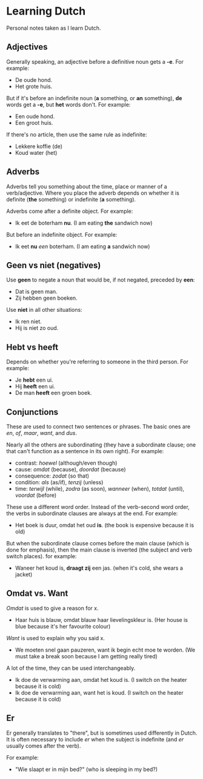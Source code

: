 # Learning Dutch

Personal notes taken as I learn Dutch.

## Adjectives

Generally speaking, an adjective before a definitive noun gets a **-e**. For example:

- De oude hond.
- Het grote huis.

But if it's before an indefinite noun (**a** something, or **an** something), **de** words get a **-e**, but **het** words don't. For example:

- Een oude hond.
- Een groot huis.

If there's no article, then use the same rule as indefinite:

- Lekkere koffie (de)
- Koud water (het)

## Adverbs

Adverbs tell you something about the time, place or manner of a verb/adjective. Where you place the adverb depends on whether it is definite (**the** something) or indefinite (**a** something).

Adverbs come after a definite object. For example:

- Ik eet de boterham **nu**. (I am eating **the** sandwich now)

But before an indefinite object. For example:

- Ik eet **nu** *een* boterham. (I am eating **a** sandwich now)


## Geen vs niet (negatives)

Use **geen** to negate a noun that would be, if not negated, preceded by **een**:

- Dat is geen man.
- Zij hebben geen boeken.

Use **niet** in all other situations:

- Ik ren niet.
- Hij is niet zo oud.

## Hebt vs heeft

Depends on whether you're referring to someone in the third person. For example:

- Je **hebt** een ui.
- Hij **heeft** een ui. 
- De man **heeft** een groen boek.

## Conjunctions

These are used to connect two sentences or phrases. The basic ones are *en*, *of*, *maar*, *want*, and *dus*.

Nearly all the others are subordinating (they have a subordinate clause; one that can't function as a sentence in its own right). For example:

- contrast: *hoewel* (although/even though)
- cause: *omdat* (because), *doordat* (because)
- consequence: *zodat* (so that)
- condition: *als* (as/if), *tenzij* (unless)
- time: *terwijl* (while), *zodra* (as soon), *wanneer* (when), *totdat* (until), *voordat* (before)

These use a different word order. Instead of the verb-second word order, the verbs in subordinate clauses are always at the end. For example:

- Het boek is duur, omdat het oud **is**. (the book is expensive because it is old)

But when the subordinate clause comes before the main clause (which is done for emphasis), then the main clause is inverted (the subject and verb switch places). for example:

- Waneer het koud is, **draagt zij** een jas. (when it's cold, she wears a jacket)

## Omdat vs. Want
*Omdat* is used to give a reason for x.
- Haar huis is blauw, omdat blauw haar lievelingskleur is. (Her house is blue because it's her favourite colour)

*Want* is used to explain why you said x.
- We moeten snel gaan pauzeren, want ik begin echt moe te worden. (We must take a break soon because I am getting really tired)

A lot of the time, they can be used interchangeably.
- Ik doe de verwarming aan, omdat het koud is. (I switch on the heater because it is cold)
- Ik doe de verwarming aan, want het is koud. (I switch on the heater because it is cold)


## Er

Er generally translates to "there", but is sometimes used differently in Dutch. It is often necessary to include *er* when the subject is indefinite (and *er* usually comes after the verb). 

For example:
- "Wie slaapt er in mijn bed?" (who is sleeping in my bed?)
